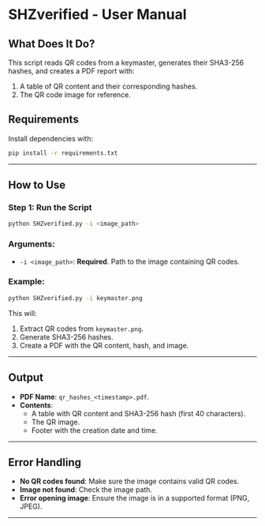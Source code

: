 # SHZverified - User Manual

## What Does It Do?

This script reads QR codes from a keymaster, generates their SHA3-256 hashes, and creates a PDF report with:

1. A table of QR content and their corresponding hashes.
2. The QR code image for reference.

## Requirements

Install dependencies with:

```bash
pip install -r requirements.txt
```

---

## How to Use

### Step 1: Run the Script

```bash
python SHZverified.py -i <image_path>
```

### Arguments:
- `-i <image_path>`: **Required**. Path to the image containing QR codes.

### Example:

```bash
python SHZverified.py -i keymaster.png
```

This will:
1. Extract QR codes from `keymaster.png`.
2. Generate SHA3-256 hashes.
3. Create a PDF with the QR content, hash, and image.

---

## Output

- **PDF Name**: `qr_hashes_<timestamp>.pdf`.
- **Contents**:
  - A table with QR content and SHA3-256 hash (first 40 characters).
  - The QR image.
  - Footer with the creation date and time.

---

## Error Handling

- **No QR codes found**: Make sure the image contains valid QR codes.
- **Image not found**: Check the image path.
- **Error opening image**: Ensure the image is in a supported format (PNG, JPEG).

---
